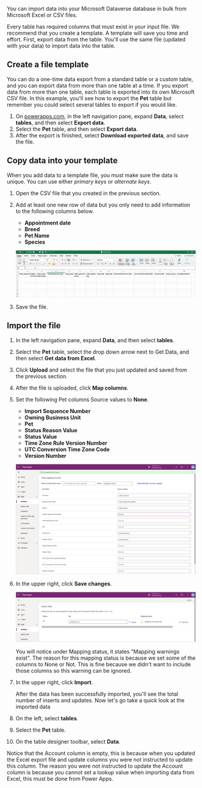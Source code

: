 You can import data into your Microsoft Dataverse database in bulk from Microsoft Excel or CSV files. 

Every table has required columns that must exist in your input file. We recommend that you create a template. A template will save you time and effort. First, export data from the table. You'll use the same file (updated with your data) to import data into the table.

## Create a file template
You can do a one-time data export from a standard table or a custom table, and you can export data from more than one table at a time. If you export data from more than one table, each table is exported into its own Microsoft CSV file. In this example, you'll see how to export the **Pet** table but remember you could select several tables to export if you would like.

1. On [powerapps.com](https://make.powerapps.com/), in the left navigation pane, expand **Data**, select **tables**, and then select **Export data**.
2. Select the **Pet** table, and then select **Export data**.
3. After the export is finished, select **Download exported data**, and save the file.

## Copy data into your template
When you add data to a template file, you must make sure the data is unique. You can use either *primary keys* or *alternate keys*.

1. Open the CSV file that you created in the previous section.
2. Add at least one new row of data but you only need to add information to the following columns below.

    - **Appointment date**
    - **Breed**
    - **Pet Name**
    - **Species**

    ![Example of adding new row of data](../media/add-new-row.png)

3. Save the file.

## Import the file
1. In the left navigation pane, expand **Data**, and then select **tables**.
2. Select the **Pet** table, select the drop down arrow next to Get Data, and then select **Get data from Excel**.
3. Click **Upload** and select the file that you just updated and saved from the previous section.
4. After the file is uploaded, click **Map columns**.
5. Set the following Pet columns Source values to **None**.

    - **Import Sequence Number**
    - **Owning Business Unit**
    - **Pet**
    - **Status Reason Value**
    - **Status Value**
    - **Time Zone Rule Version Number**
    - **UTC Conversion Time Zone Code**
    - **Version Number**
 
    ![Example of Pet columns Source values](../media/mapping-fields.png)

6. In the upper right, click **Save changes**.

    ![Example of a Mapping status column and Import button for a successful upload](../media/mapping-warning.png)

    You will notice under Mapping status, it states "Mapping warnings exist". The reason for this mapping status is because we set some of the columns to None or Not. This is fine because we didn't want to include those columns so this warning can be ignored. 

7. In the upper right, click **Import**.

    After the data has been successfully imported, you'll see the total number of inserts and updates. Now let's go take a quick look at the imported data

8. On the left, select **tables**.
9. Select the **Pet** table.
10. On the table designer toolbar, select **Data**.

Notice that the Account column is empty, this is because when you updated the Excel export file and update columns you were not instructed to update this column. The reason you were not instructed to update the Account column is because you cannot set a lookup value when importing data from Excel, this must be done from Power Apps. 
